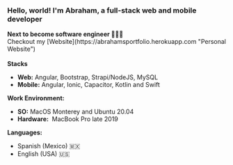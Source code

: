 <h3>Hello, world! I'm Abraham, a full-stack web and mobile developer</h4>
<strong>Next to become software engineer 👷🏽‍♂️</strong> 
<br>
Checkout my [Website](https://abrahamsportfolio.herokuapp.com "Personal Website")
<br>
<br>
<strong>Stacks</strong>
<ul>
 <li><strong>Web:</strong>&nbsp;Angular, Bootstrap, Strapi/NodeJS, MySQL</li>
 <li><strong>Mobile:</strong>&nbsp;Angular, Ionic, Capacitor, Kotlin and Swift</li>
</ul> 

<strong>Work Environment:</strong>
<ul>
 <li><strong>SO:</strong>&nbsp;MacOS Monterey and Ubuntu 20.04</li>
 <li><strong>Hardware:</strong>&nbsp; MacBook Pro late 2019</li>
</ul>

<strong>Languages:</strong>
<ul>
 <li>Spanish (Mexico) 🇲🇽</li>
 <li>English (USA) 🇺🇸</li>
</ul>
